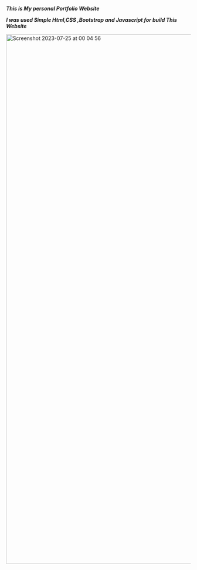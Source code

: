 *****This is My personal Portfolio Website*****

*****I was used Simple Html,CSS ,Bootstrap and Javascript for build This Website*****


<img width="1440" alt="Screenshot 2023-07-25 at 00 04 56" src="https://github.com/GevinduInduwara/GevinduInduwara.github.io/assets/103334143/3c6c2502-6b96-4b8d-bcdc-118cadff4901">
